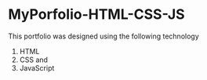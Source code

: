 # MyPorfolio-HTML-CSS-JS
This portfolio was designed using the following technology
1. HTML
2. CSS and
3. JavaScript